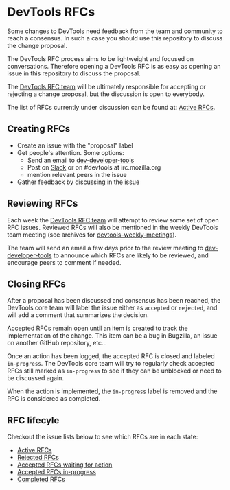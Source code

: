 # DevTools RFCs

Some changes to DevTools need feedback from the team and community to reach a consensus. In such a case you should use this repository to discuss the change proposal.

The DevTools RFC process aims to be lightweight and focused on conversations. Therefore opening a DevTools RFC is as easy as opening an issue in this repository to discuss the proposal.

The [DevTools RFC team][] will be ultimately responsible for accepting or rejecting a change proposal, but the discussion is open to everybody.

The list of RFCs currently under discussion can be found at: [Active RFCs][].

## Creating RFCs

* Create an issue with the "proposal" label
* Get people's attention. Some options:
    * Send an email to [dev-developer-tools][]
    * Post on [Slack][] or on #devtools at irc.mozilla.org
    * mention relevant peers in the issue
* Gather feedback by discussing in the issue

## Reviewing RFCs

Each week the [DevTools RFC team][] will attempt to review some set of open RFC issues. Reviewed RFCs will also be mentioned in the weekly DevTools team meeting (see archives for [devtools-weekly-meetings][]).

The team will send an email a few days prior to the review meeting to [dev-developer-tools][] to announce which RFCs are likely to be reviewed, and encourage peers to comment if needed.

## Closing RFCs

After a proposal has been discussed and consensus has been reached, the DevTools core team will label the issue either as `accepted` or `rejected`, and will add a comment that summarizes the decision.

Accepted RFCs remain open until an item is created to track the implementation of the change. This item can be a bug in Bugzilla, an issue on another GitHub repository, etc…

Once an action has been logged, the accepted RFC is closed and labeled `in-progress`. The DevTools core team will try to regularly check accepted RFCs still marked as `in-progress` to see if they can be unblocked or need to be discussed again.

When the action is implemented, the `in-progress` label is removed and the RFC is considered as completed.

## RFC lifecyle

Checkout the issue lists below to see which RFCs are in each state:
* [Active RFCs][]
* [Rejected RFCs][]
* [Accepted RFCs waiting for action][]
* [Accepted RFCs in-progress][]
* [Completed RFCs][]

[DevTools RFC team]: https://github.com/orgs/devtools-html/teams/devtools-rfc
[Active RFCs]: https://github.com/devtools-html/rfcs/issues?q=is%3Aopen+is%3Aissue+label%3Aproposal
[Rejected RFCs]: https://github.com/devtools-html/rfcs/issues?q=is%3Aclosed+is%3Aissue+label%3Arejected
[Accepted RFCs waiting for action]: https://github.com/devtools-html/rfcs/issues?q=is%3Aopen+is%3Aissue+label%3Aaccepted
[Accepted RFCs in-progress]: https://github.com/devtools-html/rfcs/issues?q=is%3Aclosed+is%3Aissue+label%3Ain-progress
[Completed RFCs]: https://github.com/devtools-html/rfcs/issues?q=is%3Aclosed+is%3Aissue+-label%3Ain-progress+label%3Aaccepted
[dev-developer-tools]: https://lists.mozilla.org/listinfo/dev-developer-tools
[devtools-weekly-meetings]: https://docs.google.com/a/mozilla.com/document/d/1pUx9xq6L7bonSrDpyUNTQkQxTxAsULLu4kkHZLMEq6w/edit?usp=drive_web
[Slack]: https://devtools-html-slack.herokuapp.com/